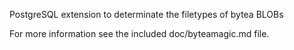 PostgreSQL extension to determinate the filetypes of bytea BLOBs

For more information see the included doc/byteamagic.md file.
